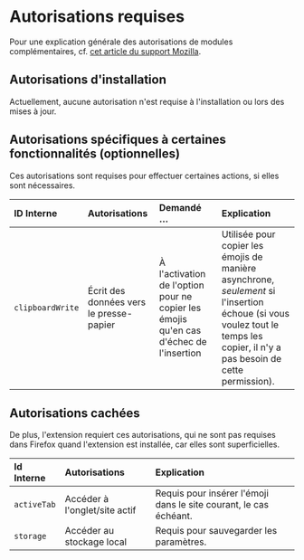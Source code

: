 # Autorisations requises

Pour une explication générale des autorisations de modules complémentaires, cf. [cet article du support Mozilla](
https://support.mozilla.org/fr/kb/messages-de-demande-de-autorisation-pour-les-extensi).

## Autorisations d'installation

Actuellement, aucune autorisation n'est requise à l'installation ou lors des mises à jour.

## Autorisations spécifiques à certaines fonctionnalités (optionnelles)

Ces autorisations sont requises pour effectuer certaines actions, si elles sont nécessaires.

|    ID Interne    | Autorisations                           | Demandé …                                                                             | Explication                                                                                                                                                                 |
|:-----------------|:----------------------------------------|:--------------------------------------------------------------------------------------|:----------------------------------------------------------------------------------------------------------------------------------------------------------------------------|
| `clipboardWrite` | Écrit des données vers le presse-papier | À l'activation de l'option pour ne copier les émojis qu'en cas d'échec de l'insertion | Utilisée pour copier les émojis de manière asynchrone, _seulement_ si l'insertion échoue (si vous voulez tout le temps les copier, il n'y a pas besoin de cette permission).|

## Autorisations cachées
De plus, l'extension requiert ces autorisations, qui ne sont pas requises dans Firefox quand l'extension est installée, car elles sont superficielles.

| Id Interne  | Autorisations                 | Explication                                                       |
|:------------|:------------------------------|:------------------------------------------------------------------|
| `activeTab` | Accéder à l'onglet/site actif | Requis pour insérer l'émoji dans le site courant, le cas échéant. |
| `storage`   | Accéder au stockage local     | Requis pour sauvegarder les paramètres.                           |
